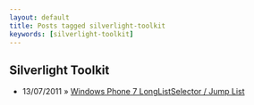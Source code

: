 ```yaml
---
layout: default
title: Posts tagged silverlight-toolkit
keywords: [silverlight-toolkit]
---
```

<h2 class="category">Silverlight Toolkit</h2>
<ul class="posts">
<li>
<p>
<span class="date">13/07/2011</span> &raquo; 
<a href="/blog/windows-phone-7-longlistselector-jump-list">Windows Phone 7 LongListSelector / Jump List</a>
</p>
</li> 
</ul>
